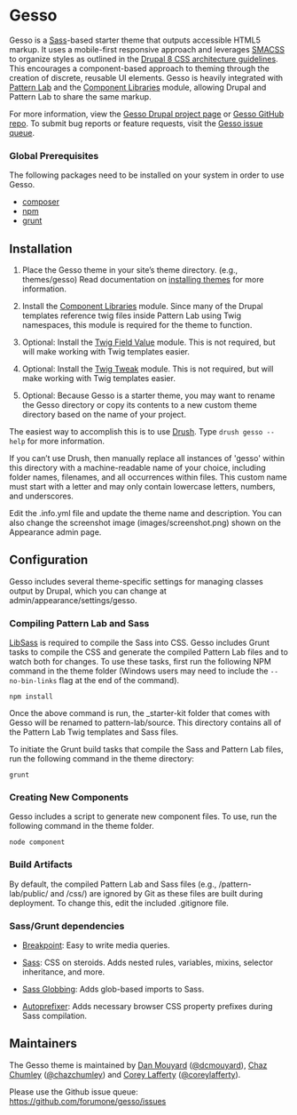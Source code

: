 # Gesso

Gesso is a [Sass](http://sass-lang.com/)-based starter theme that outputs
accessible HTML5 markup. It uses a mobile-first responsive approach and
leverages [SMACSS](https://smacss.com/) to organize styles as outlined in the
[Drupal 8 CSS architecture guidelines](https://www.drupal.org/node/1887918).
This encourages a component-based approach to theming through the creation of
discrete, reusable UI elements. Gesso is heavily integrated with
[Pattern Lab](http://patternlab.io/) and the
[Component Libraries](https://www.drupal.org/project/components) module,
allowing Drupal and Pattern Lab to share the same markup.

For more information, view the
[Gesso Drupal project page](https://drupal.org/project/gesso/) or
[Gesso GitHub repo](https://github.com/forumone/gesso).
To submit bug reports or feature requests, visit the
[Gesso issue queue](https://github.com/forumone/gesso/issues).

### Global Prerequisites
The following packages need to be installed on your system in order to use
Gesso.

- [composer](https://getcomposer.org)
- [npm](https://www.npmjs.com/get-npm)
- [grunt](https://gruntjs.com/getting-started)

## Installation

1.  Place the Gesso theme in your site’s theme directory. (e.g.,
themes/gesso) Read documentation on
[installing themes](https://drupal.org/getting-started/install-contrib/themes)
for more information.

2.  Install the
[Component Libraries](https://www.drupal.org/project/components) module.
Since many of the Drupal templates reference twig files inside Pattern Lab using
Twig namespaces, this module is required for the theme to function.

3.  Optional: Install the
[Twig Field Value](https://www.drupal.org/project/twig_field_value) module.
This is not required, but will make working with Twig templates easier.

4.  Optional: Install the
[Twig Tweak](https://www.drupal.org/project/twig_tweak) module.
This is not required, but will make working with Twig templates easier.

5.  Optional: Because Gesso is a starter theme, you may want to rename the
Gesso directory or copy its contents to a new custom theme directory based on
the name of your project.

The easiest way to accomplish this is to use
[Drush](https://github.com/drush-ops/drush).
Type `drush gesso --help` for more information.

If you can’t use Drush, then manually replace all instances of 'gesso'
within this directory with a machine-readable name of your choice, including
folder names, filenames, and all occurrences within files. This custom name
must start with a letter and may only contain lowercase letters, numbers,
and underscores.

Edit the .info.yml file and update the theme name and description. You can also
change the screenshot image (images/screenshot.png) shown on the Appearance
admin page.


## Configuration

Gesso includes several theme-specific settings for managing classes output by
Drupal, which you can change at admin/appearance/settings/gesso.


### Compiling Pattern Lab and Sass

[LibSass](http://sass-lang.com/libsass) is required to compile the Sass into
CSS. Gesso includes Grunt tasks to compile the CSS and generate the compiled
Pattern Lab files and to watch both for changes. To use these tasks, first run
the following NPM command in the theme folder (Windows users may need to
include the `--no-bin-links` flag at the end of the command).

```
npm install
```

Once the above command is run, the _starter-kit folder that comes with Gesso
will be renamed to pattern-lab/source. This directory contains all of the
Pattern Lab Twig templates and Sass files.

To initiate the Grunt build tasks that compile the Sass and Pattern Lab files,
run the following command in the theme directory:

```
grunt
```


### Creating New Components

Gesso includes a script to generate new component files. To use, run
the following command in the theme folder.

```
node component
```


### Build Artifacts

By default, the compiled Pattern Lab and Sass files (e.g., /pattern-lab/public/
and /css/) are ignored by Git as these files are built during deployment.
To change this, edit the included .gitignore file.


### Sass/Grunt dependencies

* [Breakpoint](http://breakpoint-sass.com): Easy to write media queries.

* [Sass](http://sass-lang.com): CSS on steroids. Adds nested rules, variables,
mixins, selector inheritance, and more.

* [Sass Globbing](https://github.com/DennisBecker/grunt-sass-globbing): Adds
glob-based imports to Sass.

* [Autoprefixer](https://github.com/postcss/autoprefixer): Adds necessary
browser CSS property prefixes during Sass compilation.


## Maintainers

The Gesso theme is maintained by [Dan Mouyard](https://drupal.org/u/dcmouyard)
([@dcmouyard](http://twitter.com/dcmouyard)),
[Chaz Chumley](https://drupal.org/u/chazchumley)
([@chazchumley](http://twitter.com/chazchumley)) and
[Corey Lafferty](https://drupal.org/u/clafferty)
([@coreylafferty](http://twitter.com/coreylafferty)).

Please use the Github issue queue: https://github.com/forumone/gesso/issues
